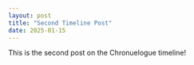 ```yaml
---
layout: post
title: "Second Timeline Post"
date: 2025-01-15
---
```

This is the second post on the Chronuelogue timeline!
